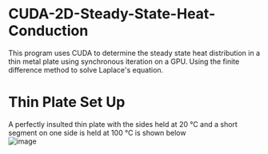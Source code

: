 # CUDA-2D-Steady-State-Heat-Conduction
This program uses CUDA to determine the steady state heat distribution 
in a thin metal plate using synchronous iteration on a GPU. Using the finite difference method
to solve Laplace's equation.

# Thin Plate Set Up
A perfectly insulted thin plate with the sides held at 20 °C and a short segment on one side is 
held at 100 °C is shown below<br />
![image](https://user-images.githubusercontent.com/117101758/199339632-d869810c-33bd-41fb-b5d3-4838cdaf9d87.png)
